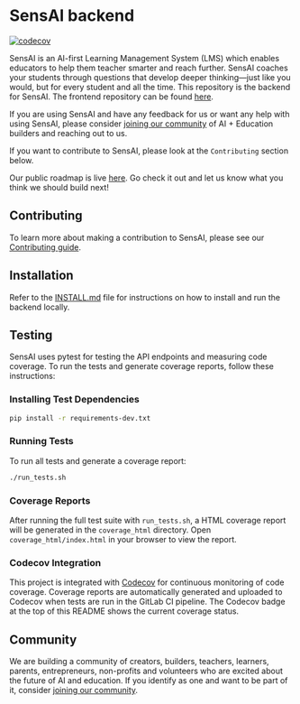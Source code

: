 # SensAI backend

[![codecov](https://codecov.io/gl/hvacademy/sensai-ai/branch/main/graph/badge.svg)](https://codecov.io/gl/hvacademy/sensai-ai)

SensAI is an AI-first Learning Management System (LMS) which enables educators to help them teacher smarter and reach further. SensAI coaches your students through questions that develop deeper thinking—just like you would, but for every student and all the time. This repository is the backend for SensAI. The frontend repository can be found [here](https://gitlab.com/hvacademy/sensai-frontend).

If you are using SensAI and have any feedback for us or want any help with using SensAI, please consider [joining our community](https://chat.whatsapp.com/LmiulDbWpcXIgqNK6fZyxe) of AI + Education builders and reaching out to us.

If you want to contribute to SensAI, please look at the `Contributing` section below.

<!-- 
To get started with using SensAI, please refer to our [Documentation](https://docs.sensai.hyperverge.org) which explains all the key features of SensAI along with demo videos and a step-by-step guide for common use cases. -->

Our public roadmap is live [here](https://hyperverge.notion.site/fa1dd0cef7194fa9bf95c28820dca57f?v=ec52c6a716e94df180dcc8ced3d87610). Go check it out and let us know what you think we should build next!

## Contributing
To learn more about making a contribution to SensAI, please see our [Contributing guide](./docs/CONTRIBUTING.md).

## Installation
Refer to the [INSTALL.md](./docs/INSTALL.md) file for instructions on how to install and run the backend locally.

## Testing
SensAI uses pytest for testing the API endpoints and measuring code coverage. To run the tests and generate coverage reports, follow these instructions:

### Installing Test Dependencies
```bash
pip install -r requirements-dev.txt
```

### Running Tests
To run all tests and generate a coverage report:
```bash
./run_tests.sh
```

### Coverage Reports
After running the full test suite with `run_tests.sh`, a HTML coverage report will be generated in the `coverage_html` directory. Open `coverage_html/index.html` in your browser to view the report.

### Codecov Integration
This project is integrated with [Codecov](https://codecov.io) for continuous monitoring of code coverage. Coverage reports are automatically generated and uploaded to Codecov when tests are run in the GitLab CI pipeline. The Codecov badge at the top of this README shows the current coverage status.

<!-- ## Deployment
Use the `Dockerfile` provided to build a docker image and deploy the image to whatever infra makes sense for you. We use an EC2 instance and you can refer to the `.gitlab-ci.yml` and `docker-compose.ai.demo.yml` files to understand how we do Continuous Deployment (CD). -->

## Community
We are building a community of creators, builders, teachers, learners, parents, entrepreneurs, non-profits and volunteers who are excited about the future of AI and education. If you identify as one and want to be part of it, consider [joining our community](https://chat.whatsapp.com/LmiulDbWpcXIgqNK6fZyxe).
